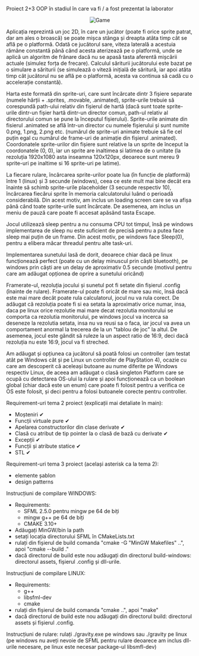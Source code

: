 Proiect 2+3 OOP în stadiul în care va fi / a fost prezentat la laborator

<p align="center">
  <img src="https://media0.giphy.com/media/v1.Y2lkPTc5MGI3NjExNnI3MjM3dThzaGc5ZjB0eW01bmNnMWtuMGI2bXc4dmMxanl1bWp4NSZlcD12MV9pbnRlcm5hbF9naWZfYnlfaWQmY3Q9Zw/VAOyQTIvIWfMybbKUF/giphy.gif" alt="Game">
</p>

Aplicația reprezintă un joc 2D, în care un jucător (poate fi orice sprite patrat, dar am ales o broască) se poate mișca stânga și dreapta atâta timp cât se află pe o platformă. Odată ce jucătorul sare, viteza laterală a acestuia rămâne constantă până când acesta aterizează pe o platformă, unde se aplică un algoritm de frânare dacă nu se apasă tasta aferentă mișcării actuale (simulez forța de frecare). Calculul săriturii jucătorului este bazat pe o simulare a săriturii (se simulează o viteză inițială de săritură, iar apoi atâta timp cât jucătorul nu se află pe o platformă, acesta va continua să cadă cu o accelerație constantă).

Harta este formată din sprite-uri, care sunt încărcate dintr 3 fișiere separate (numele hărții + .sprites, .movable, .animated), sprite-urile trebuie să corespundă path-ului relativ din fișierul de hartă (dacă sunt toate sprite-urile dintr-un fișier hartă dintr-un director comun, path-ul relativ al directorului comun se pune la începutul fișierului). Sprite-urile animate din fisierul .animated se află într-un director cu numele fișierului și sunt numite 0.png, 1.png, 2.png etc. (numărul de sprite-uri animate trebuie să fie cel puțin egal cu numărul de frame-uri de animație din fișierul .animated). Coordonatele sprite-urilor din fișiere sunt relative la un sprite de început la coordonatele (0, 0), iar un sprite are inaltimea si latimea de o unitate (la rezoluția 1920x1080 asta inseamna 120x120px, deoarece sunt mereu 9 sprite-uri pe inaltime si 16 sprite-uri pe latime).

La fiecare rulare, încărcarea sprite-urilor poate lua (în funcție de  platformă) între 1 (linux) și 3 secunde (windows), ceea ce este mult mai bine decât era înainte să schimb sprite-urile placeholder (3 secunde respectiv 10), încărcarea fiecărui sprite în memoria calculatorului luând o perioadă considerabilă. Din acest motiv, am inclus un loading screen care se va afișa până când toate sprite-urile sunt încărcate. De asemenea, am inclus un meniu de pauză care poate fi accesat apăsând tasta Escape.

Jocul utilizează sleep pentru a nu consuma CPU tot timpul, însă pe windows implementarea de sleep nu este suficient de precisă pentru a putea face sleep mai puțin de un frame. Din acest motiv, pe windows face Sleep(0), pentru a elibera măcar threadul pentru alte task-uri.

Implementarea sunetului lasă de dorit, deoarece chiar dacă pe linux funcționează perfect (poate cu un delay minuscul prin căști bluetooth), pe windows prin căști are un delay de aproximativ 0.5 secunde (motivul pentru care am adăugat opționea de oprire a sunetului oricând)

Framerate-ul, rezoluția jocului și sunetul pot fi setate din fișierul .config (înainte de rulare). Framerate-ul poate fi oricât de mare sau mic, însă dacă este mai mare decât poate rula calculatorul, jocul nu va rula corect. De adăugat că rezoluția poate fi si ea setata la aproximativ orice numar, insa, daca pe linux orice rezolutie mai mare decat rezolutia monitorului se comporta ca rezolutia monitorului, pe windows jocul va incerca sa deseneze la rezolutia setata, insa nu va reusi sa o faca, iar jocul va avea un comportament anormal la trecerea de la un "tablou de joc" la altul. De asemenea, jocul este gândit să ruleze la un aspect ratio de 16:9, deci dacă rezoluția nu este 16:9, jocul va fi streched.

Am adăugat și opțiunea ca jucătorul să poată folosi un controller (am testat atât pe Windows cât și pe Linux un controller de PlayStation 4), ocazie cu care am descoperit că aceleași butoane au nume diferite pe Windows respectiv Linux, de aceea am adăugat o clasă singleton Platform care se ocupă cu detectarea OS-ului la rulare și apoi funcționează ca un boolean global (chiar dacă este un enum) care poate fi folosit pentru a verifica ce OS este folosit, și deci pentru a folosi butoanele corecte pentru controller.

Requirement-uri tema 2 proiect (explicații mai detaliate în main):

- Moșteniri ✔
- Funcții virtuale pure ✔
- Apelarea constructorilor din clase derivate ✔
- Clasă cu atribut de tip pointer la o clasă de bază cu derivate ✔
- Excepții ✔
- Funcții și atribute statice ✔
- STL ✔

Requirement-uri tema 3 proiect (același asterisk ca la tema 2):

- elemente șablon
- design patterns

Instrucțiuni de compilare WINDOWS:
- Requirements:
  - SFML 2.5.0 pentru mingw pe 64 de biți
  - mingw g++ pe 64 de biți
  - CMAKE 3.10+
- Adăugați MinGW/bin la path
- setați locația directorului SFML în CMakeLists.txt
- rulați din fișierul de build comanda "cmake -G "MinGW Makefiles" ..", apoi "cmake --build ."
- dacă directorul de build este nou adăugați din directorul build-windows: directorul assets, fișierul .config și dll-urile.

Instrucțiuni de compilare LINUX:
- Requirements:
  - g++
  - libsfml-dev
  - cmake
- rulați din fișierul de build comanda "cmake ..", apoi "make"
- dacă directorul de build este nou adăugați din directorul build: directorul assets și fișierul .config.

Instrucțiuni de rulare:
rulați ./gravity.exe pe windows sau ./gravity pe linux (pe windows nu aveți nevoie de SFML pentru rulare deoarece am inclus dll-urile necesare, pe linux este necesar package-ul libsmfl-dev)

